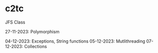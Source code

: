 # c2tc
JFS Class


27-11-2023: Polymorphism

04-12-2023: Exceptions, String functions
05-12-2023: Mutlithreading
07-12-2023: Collections
